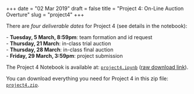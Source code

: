 +++
date = "02 Mar 2019"
draft = false
title = "Project 4: On-Line Auction Overture"
slug = "project4"
+++

   <div class="due">
There are <em>four deliverable dates</em> for Project 4 (see details in the notebook):
<p>
- <b>Tuesday, 5 March, 8:59pm</b>: team formation and id request<br>
- <b>Thursday, 21 March</b>: in-class trial auction<br>
- <b>Thursday, 28 March</b>: in-class final auction<Br>
- <b>Friday, 29 March, 3:59pm</b>: project submission<br>
   </div>

The Project 4 Notebook is available at: 
[`project4.ipynb`](https://github.com/uvammm/uvammm.github.io/blob/master/src/content/projects/project4/project4.ipynb) (<a href="https://github.com/uvammm/uvammm.github.io/raw/master/projects/project4/project4.ipynb">raw download link</a>).

You can download everything you need for Project 4 in this zip file: [`project4.zip`](https://github.com/uvammm/uvammm.github.io/raw/master/projects/project4/project4.zip").
